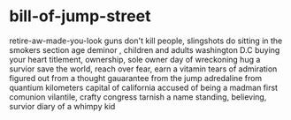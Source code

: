 # bill-of-jump-street
retire-aw-made-you-look
guns don't kill people, slingshots do
sitting in the smokers section
age deminor , children and adults
washington D.C buying your heart
titlement, ownership, sole owner
day of wreckoning
hug a survior
save the world, reach over fear, earn a vitamin
tears of admiration
figured out from a thought
gauarantee from the jump
adredaline from quantium kilometers
capital of california 
accused of being a madman
first comunion 
vilantile, crafty congress
tarnish a name
standing, believing, survior
diary of a whimpy kid
